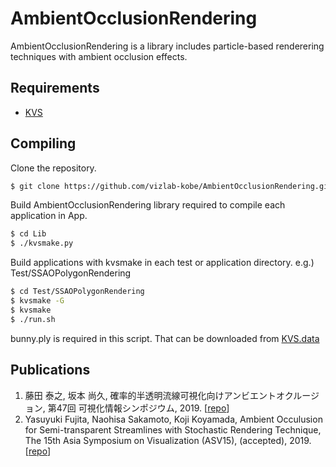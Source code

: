 # AmbientOcclusionRendering
AmbientOcclusionRendering is a library includes particle-based renderering techniques with ambient occlusion effects.

## Requirements
* [KVS](https://github.com/naohisas/KVS)

## Compiling
Clone the repository.
```bash
$ git clone https://github.com/vizlab-kobe/AmbientOcclusionRendering.git
```

Build AmbientOcclusionRendering library required to compile each application in App.
```bash
$ cd Lib
$ ./kvsmake.py
```

Build applications with kvsmake in each test or application directory. e.g.) Test/SSAOPolygonRendering
```bash
$ cd Test/SSAOPolygonRendering
$ kvsmake -G
$ kvsmake
$ ./run.sh
```
bunny.ply is required in this script. That can be downloaded from [KVS.data](https://github.com/naohisas/KVS.data)

## Publications

1. 藤田 泰之, 坂本 尚久, 確率的半透明流線可視化向けアンビエントオクルージョン, 第47回 可視化情報シンポジウム, 2019. [[repo](https://github.com/vizlab-kobe-paper/2019_VisSympo__YasuyukiFujita)]
2. Yasuyuki Fujita, Naohisa Sakamoto, Koji Koyamada, Ambient Occulusion for Semi-transparent Streamlines with Stochastic Rendering Technique, The 15th Asia Symposium on Visualization (ASV15), (accepted), 2019. [[repo](https://github.com/vizlab-kobe-paper/2019_ASV__YasuyukiFujita/blob/master/Submitted/abst.pdf)]
